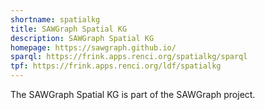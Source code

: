 ```yaml
---
shortname: spatialkg
title: SAWGraph Spatial KG
description: SAWGraph Spatial KG
homepage: https://sawgraph.github.io/
sparql: https://frink.apps.renci.org/spatialkg/sparql
tpf: https://frink.apps.renci.org/ldf/spatialkg
---
```


The SAWGraph Spatial KG is part of the SAWGraph project.
